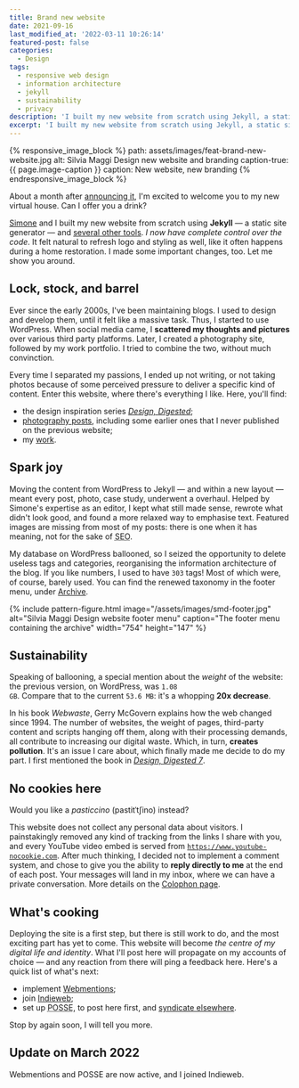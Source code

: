 ```yaml
---
title: Brand new website
date: 2021-09-16
last_modified_at: '2022-03-11 10:26:14'
featured-post: false
categories:
  - Design
tags:
  - responsive web design
  - information architecture
  - jekyll
  - sustainability
  - privacy
description: 'I built my new website from scratch using Jekyll, a static site generator. Welcome to my new virtual house.'
excerpt: 'I built my new website from scratch using Jekyll, a static site generator. Welcome to my new virtual house. Let me show you around.'
---
```

{% responsive_image_block %}
  path: assets/images/feat-brand-new-website.jpg
  alt: Silvia Maggi Design new website and branding
  caption-true: {{ page.image-caption }}
  caption: New website, new branding
{% endresponsive_image_block %}

<p>About a month after <a href="/personal/leaving-wordpress/" title="Read the post 'Leaving WordPress' on my website">announcing it</a>, I'm excited to welcome you to my new virtual house. Can I offer you a drink?</p>

<a href="https://minutestomidnight.co.uk" title="Go to Simone's website">Simone</a> and I built my new website from scratch using **Jekyll** — a static site generator — and <a href="/colophon/" title="Read more about the technology used on my website">several other tools</a>. *I now have complete control over the code*. It felt natural to refresh logo and styling as well, like it often happens during a home restoration. I made some important changes, too. Let me show you around.

## Lock, stock, and barrel

Ever since the early 2000s, I've been maintaining blogs. I used to design and develop them, until it felt like a massive task. Thus, I started to use WordPress. When social media came, I **scattered my thoughts and pictures** over various third party platforms. Later, I created a photography site, followed by my work portfolio. I tried to combine the two, without much convinction.

Every time I separated my passions, I ended up not writing, or not taking photos because of some perceived pressure to deliver a specific kind of content. Enter this website, where there's everything I like. Here, you'll find:

<ul class="smd-ul">
<li>the design inspiration series <a href="/category/design-digested/" title="Go to the 'Design, Digested' archive"><em>Design, Digested</em></a>;</li>
<li><a href="/category/photography/" title="Go to the 'Photography' archive">photography posts</a>, including some earlier ones that I never published on the previous website;</li>
<li>my <a href="/work/" title="View my work">work</a>.</li>
</ul>

## Spark joy

Moving the content from WordPress to Jekyll — and within a new layout — meant every post, photo, case study, underwent a overhaul. Helped by Simone's expertise as an editor, I kept what still made sense, rewrote what didn't look good, and found a more relaxed way to emphasise text. Featured images are missing from most of my posts: there is one when it has meaning, not for the sake of <abbr title="Search Engine Optimization">SEO</abbr>. 

My database on WordPress ballooned, so I seized the opportunity to delete useless tags and categories, reorganising the information architecture of the blog. If you like numbers, I used to have <code>303</code> tags! Most of which were, of course, barely used. You can find the renewed taxonomy in the footer menu, under [Archive](/archive/).

{% include pattern-figure.html image="/assets/images/smd-footer.jpg" alt="Silvia Maggi Design website footer menu" caption="The footer menu containing the archive" width="754" height="147" %}

## Sustainability

Speaking of ballooning, a special mention about the *weight* of the website: the previous version, on WordPress, was <code>1.08 GB</code>. Compare that to the current <code>53.6 MB</code>: it's a whopping **20x decrease**. 

In his book *Webwaste*, Gerry McGovern explains how the web changed since 1994. The number of websites, the weight of pages, third-party content and scripts hanging off them, along with their processing demands, all contribute to increasing our digital waste. Which, in turn, **creates pollution**. It's an issue I care about, which finally made me decide to do my part. I first mentioned the book in <a href="/design-digested/biased-ai/" title="Read the post on my website"><em>Design, Digested 7</em></a>.

## No cookies here

Would you like a <em>pasticcino</em> (pastitˈtʃino) instead?

This website does not collect any personal data about visitors. I painstakingly removed any kind of tracking from the links I share with you, and every YouTube video embed is served from <code>https://www.youtube-nocookie.com</code>. After much thinking, I decided not to implement a comment system, and chose to give you the ability to **reply directly to me** at the end of each post. Your messages will land in my inbox, where we can have a private conversation. More details on the <a href="/colophon/">Colophon page</a>.

## What's cooking

Deploying the site is a first step, but there is still work to do, and the most exciting part has yet to come. This website will become *the centre of my digital life and identity*. What I'll post here will propagate on my accounts of choice — and any reaction from there will ping a feedback here. Here's a quick list of what's next:

<ul class="smd-ul">
<li>implement <a href="https://indieweb.org/Webmention" title="Read about Webmentions on IndieWeb">Webmentions</a>;</li>
<li>join <a href="https://indieweb.org/" title="Go to the IndieWeb website">Indieweb</a>;</li>
<li>set up <abbr title="Publish (on your) Own Site, Syndicate Elsewhere">POSSE</abbr>, to post here first, and <a href="https://indieweb.org/POSSE" title="Read about POSSE on the IndieWeb website">syndicate elsewhere</a>.</li>
</ul>

Stop by again soon, I will tell you more. 

## Update on March 2022

Webmentions and POSSE are now active, and I joined Indieweb. 